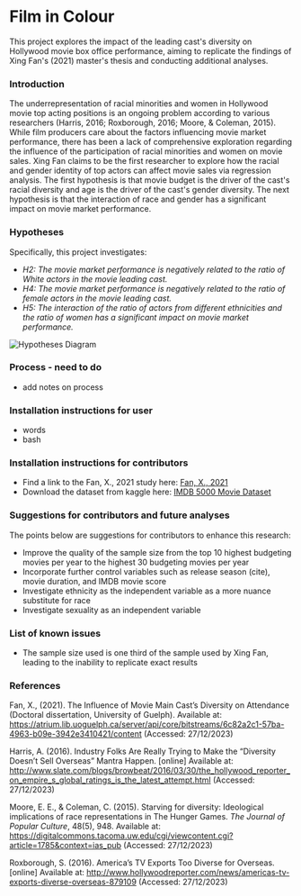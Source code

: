 # Film in Colour

This project explores the impact of the leading cast's diversity on Hollywood movie box office performance, aiming to replicate the findings of Xing Fan's (2021) master's thesis and conducting additional analyses.

### Introduction

The underrepresentation of racial minorities and women in Hollywood movie top acting positions is an ongoing problem according to various researchers (Harris, 2016; Roxborough, 2016; Moore, & Coleman, 2015). While film producers care about the factors influencing movie market performance, there has been a lack of comprehensive exploration regarding the influence of the participation of racial minorities and women on movie sales. Xing Fan claims to be the first researcher to explore how the racial and gender identity of top actors can affect movie sales via regression analysis. The first hypothesis is that movie budget is the driver of the cast's racial diversity and age is the driver of the cast's gender diversity. The next hypothesis is that the interaction of race and gender has a significant impact on movie market performance.

### Hypotheses
Specifically, this project investigates:
- _H2: The movie market performance is negatively related to the ratio of White actors in the movie leading cast._
- _H4: The movie market performance is negatively related to the ratio of female actors in the movie leading cast._
- _H5: The interaction of the ratio of actors from different ethnicities and the ratio of women has a significant impact on movie market performance._

![Hypotheses Diagram](images/hypotheses_image.png)

### Process - need to do
- add notes on process

### Installation instructions for user 
- words
- bash

### Installation instructions for contributors

- Find a link to the Fan, X., 2021 study here: [Fan, X., 2021](https://atrium.lib.uoguelph.ca/server/api/core/bitstreams/6c82a2c1-57ba-4963-b09e-3942e3410421/content)
- Download the dataset from kaggle here: [IMDB 5000 Movie Dataset](https://www.kaggle.com/datasets/carolzhangdc/imdb-5000-movie-dataset)

### Suggestions for contributors and future analyses
The points below are suggestions for contributors to enhance this research:
- Improve the quality of the sample size from the top 10 highest budgeting movies per year to the highest 30 budgeting movies per year
- Incorporate further control variables such as release season (cite), movie duration, and IMDB movie score
- Investigate ethnicity as the independent variable as a more nuance substitute for race
- Investigate sexuality as an independent variable

### List of known issues
- The sample size used is one third of the sample used by Xing Fan, leading to the inability to replicate exact results

### References
Fan, X., (2021). The Influence of Movie Main Cast’s Diversity on Attendance (Doctoral dissertation, University of Guelph). Available at: https://atrium.lib.uoguelph.ca/server/api/core/bitstreams/6c82a2c1-57ba-4963-b09e-3942e3410421/content (Accessed: 27/12/2023)

Harris, A. (2016). Industry Folks Are Really Trying to Make the “Diversity Doesn’t Sell Overseas” Mantra Happen. [online] Available at: http://www.slate.com/blogs/browbeat/2016/03/30/the_hollywood_reporter_on_empire_s_global_ratings_is_the_latest_attempt.html (Accessed: 27/12/2023)

Moore, E. E., & Coleman, C. (2015). Starving for diversity: Ideological implications of race representations in The Hunger Games. _The Journal of Popular Culture_, 48(5), 948. Available at: https://digitalcommons.tacoma.uw.edu/cgi/viewcontent.cgi?article=1785&context=ias_pub (Accessed: 27/12/2023)

Roxborough, S. (2016). America’s TV Exports Too Diverse for Overseas. [online] Available at: http://www.hollywoodreporter.com/news/americas-tv-exports-diverse-overseas-879109 (Accessed: 27/12/2023)

